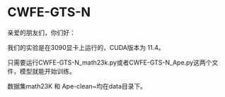 # CWFE-GTS-N
亲爱的朋友们，你们好：

我们的实验是在3090显卡上运行的，CUDA版本为 11.4。

只需要运行CWFE-GTS-N_math23k.py或者CWFE-GTS-N_Ape.py这两个文件，模型就能开始训练。

数据集math23K 和 Ape-clean~均在data目录下。
